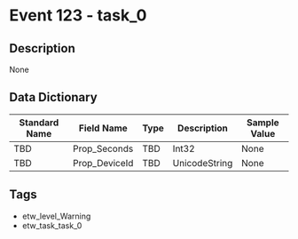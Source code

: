 # Event 123 - task_0

## Description
None

## Data Dictionary
|Standard Name|Field Name|Type|Description|Sample Value|
|---|---|---|---|---|
|TBD|Prop_Seconds|TBD|Int32|None|None|
|TBD|Prop_DeviceId|TBD|UnicodeString|None|None|

## Tags
* etw_level_Warning
* etw_task_task_0